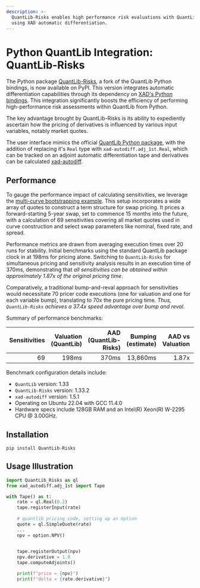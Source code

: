 ```yaml
---
description: >-
  QuantLib-Risks enables high performance risk evaluations with QuantLib Python bindings
  using XAD automatic differentiation.
---
```


# Python QuantLib Integration: QuantLib-Risks

The Python package [QuantLib-Risks](https://pypi.org/project/QuantLib-Risks), a fork of the QuantLib Python bindings, is now available on PyPI. This version integrates automatic differentiation capabilities through its dependency on [XAD's Python bindings](../python.md). This integration significantly boosts the efficiency of performing high-performance risk assessments within QuantLib from Python.

The key advantage brought by QuantLib-Risks is its ability to expediently ascertain how the pricing of derivatives is influenced by various input variables, notably market quotes.

The user interface mimics the official [QuantLib Python package](https://pypi.org/project/QuantLib), with the addition of replacing it's `Real` type with `xad-autodiff.adj_1st.Real`, which can be tracked on an adjoint automatic differentiation tape and derivatives 
can be calculated [xad-autodiff](../python.md).


## Performance

To gauge the performance impact of calculating sensitivities, we leverage the [multi-curve bootstrapping example](https://github.com/auto-differentiation/QuantLib-Risks/blob/main/Python/examples/multicurve-bootstrapping.py). This setup incorporates a wide array of quotes to construct a term structure for swap pricing. It prices a forward-starting 5-year swap, set to commence 15 months into the future, with a calculation of 69 sensitivities covering all market quotes used in curve construction and select swap parameters like nominal, fixed rate, and spread.

Performance metrics are drawn from averaging execution times over 20 runs for stability. Initial benchmarks using the standard QuantLib package clock in at 198ms for pricing alone. Switching to `QuantLib-Risks` for simultaneous pricing and sensitivity analysis results in an execution time of 370ms, demonstrating that *all sensitivities can be obtained within approximately 1.87x of the original pricing time*.

Comparatively, a traditional bump-and-reval approach for sensitivities would necessitate 70 pricer code executions (one for valuation and one for each variable bump), translating to 70x the pure pricing time. *Thus, `QuantLib-Risks` achieves a 37.4x speed advantage over bump and reval*.

Summary of performance benchmarks:

| Sensitivities | Valuation (QuantLib) | AAD (QuantLib-Risks) | Bumping (estimate) | AAD vs Valuation | Bumping vs AAD |
|---:|---:|---:|---:|---:|---:|
| 69 | 198ms | 370ms | 13,860ms | 1.87x | 37.4x |

Benchmark configuration details include:

- `QuantLib` version: 1.33
- `QuantLib-Risks` version: 1.33.2
- `xad-autodiff` version: 1.5.1
- Operating on Ubuntu 22.04 with GCC 11.4.0
- Hardware specs include 128GB RAM and an Intel(R) Xeon(R) W-2295 CPU @ 3.00GHz.


## Installation

```
pip install QuantLib-Risks
```

## Usage Illustration

```python
import QuantLib_Risks as ql
from xad_autodiff.adj_1st import Tape

with Tape() as t:
    rate = ql.Real(0.2)
    tape.registerInput(rate)
    
    # quantlib pricing code, setting up an option
    quote = ql.SimpleQuote(rate)
    ...
    npv = option.NPV()
    

    tape.registerOutput(npv)
    npv.derivative = 1.0
    tape.computeAdjoints()

    print(f"price = {npv}")
    print(f"delta = {rate.derivative}")
```

